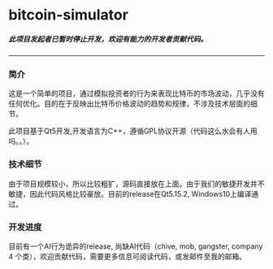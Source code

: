 # bitcoin-simulator

##### 此项目发起者已暂时停止开发，欢迎有能力的开发者贡献代码。
------------

### 简介
这是一个简单的项目，通过模拟投资者的行为来表现比特币的市场波动，几乎没有任何优化。目的在于反映出比特币价格波动的趋势和规律，不涉及技术层面的细节。

此项目基于Qt5开发,开发语言为C++，遵循GPL协议开源（代码这么水会有人用吗。。）。
### 技术细节
由于项目规模较小，所以比较粗犷，源码直接放在上面。由于我们的敏捷开发并不敏捷，因此代码风格比较豪放。目前的release在Qt5.15.2, Windows10上编译通过。

### 开发进度
目前有一个AI行为诡异的release, 尚缺AI代码（chive, mob, gangster, company 4 个类），欢迎贡献代码，需要更多信息可阅读代码，或发邮件至我的邮箱。

